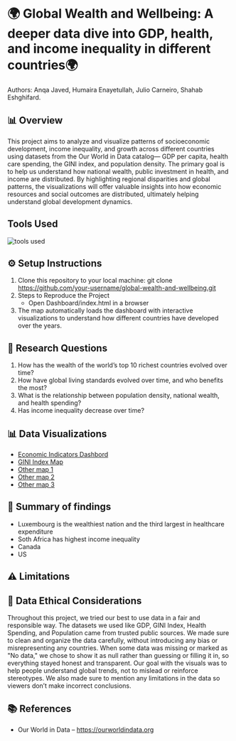 
# 🌍 Global Wealth and Wellbeing: A deeper data dive into GDP, health, and income inequality in different countries🌍
Authors: Anqa Javed, Humaira Enayetullah, Julio Carneiro, Shahab Eshghifard. 

##  📊 Overview
This project aims to analyze and visualize patterns of socioeconomic development, income inequality, and growth across different countries using datasets from the Our World in Data catalog— GDP per capita, health care spending, the GINI index, and population density. The primary goal is to help us understand how national wealth, public investment in health, and income are distributed. By highlighting regional disparities and global patterns, the visualizations will offer valuable insights into how economic resources and social outcomes are distributed, ultimately  helping understand global development dynamics.

## Tools Used
![tools used](https://github.com/user-attachments/assets/6786f8e2-7ae4-47c0-a1f8-5e1b4e27807e)

## ⚙️ Setup Instructions
1. Clone this repository to your local machine: git clone https://github.com/your-username/global-wealth-and-wellbeing.git
2. Steps to Reproduce the Project
    * Open Dashboard/index.html in a browser
3. The map automatically loads the dashboard with interactive visualizations to understand how different countries have developed over the years.

## 📌 Research Questions 
1. How has the wealth of the world’s top 10 richest countries evolved over time?  
2. How have global living standards evolved over time, and who benefits the most?
3. What is the relationship between population density, national wealth, and health spending?
4. Has income inequality decrease over time?


## 📊 Data Visualizations
* [Economic Indicators Dashbord](https://juliocezarcarneiro.github.io/global-wealth-and-wellbeing/Dashboard/index.html)
* [GINI Index Map](https://juliocezarcarneiro.github.io/global-wealth-and-wellbeing/choropleth_map/index.html)
* [Other map 1](https://juliocezarcarneiro.github.io/global-wealth-and-wellbeing/MAPS/Plotly/plotly_choropleth_gdp_gini.html)
* [Other map 2](https://juliocezarcarneiro.github.io/global-wealth-and-wellbeing/MAPS/Leaflet/leaflet_choropleth_tiles.html)
* [Other map 3](https://juliocezarcarneiro.github.io/global-wealth-and-wellbeing/MAPS/Leaflet/Income_class.html)


## 📝 Summary of findings
* Luxembourg is the wealthiest nation and the third largest in healthcare expenditure
* Soth Africa has highest income inequality
* Canada
* US

## ⚠️  Limitations

## 🧭 Data Ethical Considerations
Throughout this project, we tried our best to use data in a fair and responsible way. The datasets we used like GDP, GINI Index, Health Spending, and Population came from trusted public sources. We made sure to clean and organize the data carefully, without introducing any bias or misrepresenting any countries. When some data was missing or marked as "No data," we chose to show it as null rather than guessing or filling it in, so everything stayed honest and transparent. Our goal with the visuals was to help people understand global trends, not to mislead or reinforce stereotypes. We also made sure to mention any limitations in the data so viewers don’t make incorrect conclusions.

## 📚 References 
* Our World in Data – https://ourworldindata.org

